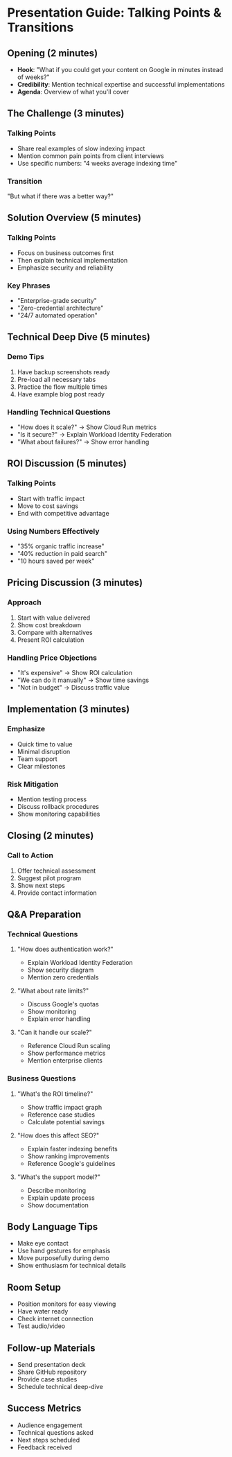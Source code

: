 # Presentation Guide: Talking Points & Transitions

## Opening (2 minutes)
- **Hook**: "What if you could get your content on Google in minutes instead of weeks?"
- **Credibility**: Mention technical expertise and successful implementations
- **Agenda**: Overview of what you'll cover

## The Challenge (3 minutes)
### Talking Points
- Share real examples of slow indexing impact
- Mention common pain points from client interviews
- Use specific numbers: "4 weeks average indexing time"

### Transition
"But what if there was a better way?"

## Solution Overview (5 minutes)
### Talking Points
- Focus on business outcomes first
- Then explain technical implementation
- Emphasize security and reliability

### Key Phrases
- "Enterprise-grade security"
- "Zero-credential architecture"
- "24/7 automated operation"

## Technical Deep Dive (5 minutes)
### Demo Tips
1. Have backup screenshots ready
2. Pre-load all necessary tabs
3. Practice the flow multiple times
4. Have example blog post ready

### Handling Technical Questions
- "How does it scale?" → Show Cloud Run metrics
- "Is it secure?" → Explain Workload Identity Federation
- "What about failures?" → Show error handling

## ROI Discussion (5 minutes)
### Talking Points
- Start with traffic impact
- Move to cost savings
- End with competitive advantage

### Using Numbers Effectively
- "35% organic traffic increase"
- "40% reduction in paid search"
- "10 hours saved per week"

## Pricing Discussion (3 minutes)
### Approach
1. Start with value delivered
2. Show cost breakdown
3. Compare with alternatives
4. Present ROI calculation

### Handling Price Objections
- "It's expensive" → Show ROI calculation
- "We can do it manually" → Show time savings
- "Not in budget" → Discuss traffic value

## Implementation (3 minutes)
### Emphasize
- Quick time to value
- Minimal disruption
- Team support
- Clear milestones

### Risk Mitigation
- Mention testing process
- Discuss rollback procedures
- Show monitoring capabilities

## Closing (2 minutes)
### Call to Action
1. Offer technical assessment
2. Suggest pilot program
3. Show next steps
4. Provide contact information

## Q&A Preparation

### Technical Questions
1. "How does authentication work?"
   - Explain Workload Identity Federation
   - Show security diagram
   - Mention zero credentials

2. "What about rate limits?"
   - Discuss Google's quotas
   - Show monitoring
   - Explain error handling

3. "Can it handle our scale?"
   - Reference Cloud Run scaling
   - Show performance metrics
   - Mention enterprise clients

### Business Questions
1. "What's the ROI timeline?"
   - Show traffic impact graph
   - Reference case studies
   - Calculate potential savings

2. "How does this affect SEO?"
   - Explain faster indexing benefits
   - Show ranking improvements
   - Reference Google's guidelines

3. "What's the support model?"
   - Describe monitoring
   - Explain update process
   - Show documentation

## Body Language Tips
- Make eye contact
- Use hand gestures for emphasis
- Move purposefully during demo
- Show enthusiasm for technical details

## Room Setup
- Position monitors for easy viewing
- Have water ready
- Check internet connection
- Test audio/video

## Follow-up Materials
- Send presentation deck
- Share GitHub repository
- Provide case studies
- Schedule technical deep-dive

## Success Metrics
- Audience engagement
- Technical questions asked
- Next steps scheduled
- Feedback received
